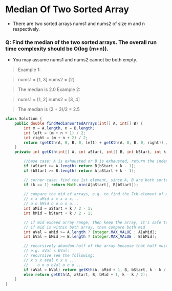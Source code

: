 # Median Of Two Sorted Array

- There are two sorted arrays nums1 and nums2 of size m and n respectively.

### Q: Find the median of the two sorted arrays. The overall run time complexity should be O(log (m+n)).

- You may assume nums1 and nums2 cannot be both empty.

> Example 1:

> nums1 = [1, 3]
> nums2 = [2]

> The median is 2.0
> Example 2:

> nums1 = [1, 2]
> nums2 = [3, 4]

> The median is (2 + 3)/2 = 2.5

```java
class Solution {
    public double findMedianSortedArrays(int[] A, int[] B) {
        int m = A.length, n = B.length;
        int left = (m + n + 1) / 2;
        int right = (m + n + 2) / 2;
        return (getKth(A, 0, B, 0, left) + getKth(A, 0, B, 0, right)) / 2.0;
    }
    private int getKth(int[] A, int aStart, int[] B, int bStart, int k) { // kth element in merged list

        //base case: A is exhausted or B is exhausted, return the index k - 1 of other array, starting from "start"
        if (aStart >= A.length) return B[bStart + k - 1];
        if (bStart >= B.length) return A[aStart + k - 1];

        // corner case: find the 1st element, since A, B are both sorted, return the smaller 1st element.
        if (k == 1) return Math.min(A[aStart], B[bStart]);
        
        // compare the mid of arrays, e.g. to find the 7th element of merged array, compare 3rd element of each array
        // x x aMid x x x x x...
        // o o bMid o o o o o...
        int aMid = aStart + k / 2 - 1;
        int bMid = bStart + k / 2 - 1;

        // if mid exceed array range, then keep the array, it's safe to lose left half of other array.
        // if mid is within both array, then compare both mid
        int aVal = aMid >= A.length ? Integer.MAX_VALUE : A[aMid];
        int bVal = bMid >= B.length ? Integer.MAX_VALUE : B[bMid];

        // recursively abandon half of the array because that half must be in the left.
        // e.g. aVal < bVal:
        // recursive see the following:
        // x x x aVal x x x ...
        //    o o o bVal o o o ...
        if (aVal < bVal) return getKth(A, aMid + 1, B, bStart, k - k / 2); 
        else return getKth(A, aStart, B, bMid + 1, k - k / 2);
    }
}
```
